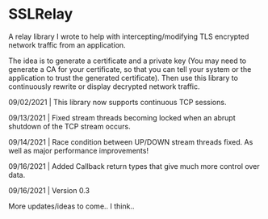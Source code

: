 # SSLRelay
A relay library I wrote to help with intercepting/modifying TLS encrypted network traffic from an application.

The idea is to generate a certificate and a private key (You may need to generate a CA for your certificate, so that you can tell your system or the application to trust the generated certificate).
Then use this library to continuously rewrite or display decrypted network traffic.

09/02/2021 | This library now supports continuous TCP sessions.

09/13/2021 | Fixed stream threads becoming locked when an abrupt shutdown of the TCP stream occurs.

09/14/2021 | Race condition between UP/DOWN stream threads fixed. As well as major performance improvements!

09/16/2021 | Added Callback return types that give much more control over data.

09/16/2021 | Version 0.3

More updates/ideas to come.. I think..